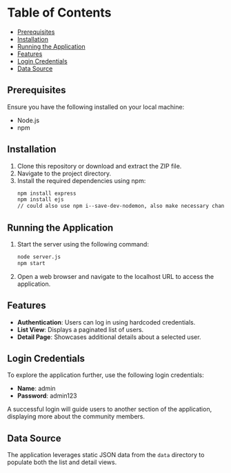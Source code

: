 # Table of Contents
- [Prerequisites](#prerequisites)
- [Installation](#installation)
- [Running the Application](#running-the-application)
- [Features](#features)
- [Login Credentials](#login-credentials)
- [Data Source](#data-source)

## Prerequisites
Ensure you have the following installed on your local machine:
- Node.js
- npm

## Installation
1. Clone this repository or download and extract the ZIP file.
2. Navigate to the project directory.
3. Install the required dependencies using npm:
    ```bash
    npm install express
    npm install ejs
    // could also use npm i--save-dev-nodemon, also make necessary changes in script to keep server refreshing)
    ```

## Running the Application
1. Start the server using the following command:
    ```bash
    node server.js
    npm start
    ```
2. Open a web browser and navigate to the localhost URL to access the application.

## Features
- **Authentication**: Users can log in using hardcoded credentials.
- **List View**: Displays a paginated list of users.
- **Detail Page**: Showcases additional details about a selected user.

## Login Credentials
To explore the application further, use the following login credentials:
- **Name**: admin
- **Password**: admin123

A successful login will guide users to another section of the application, displaying more about the community members.

## Data Source
The application leverages static JSON data from the `data` directory to populate both the list and detail views.

